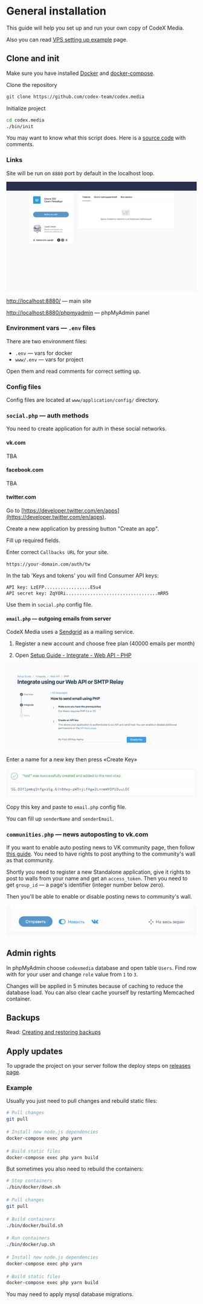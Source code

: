# General installation

This guide will help you set up and run your own copy of CodeX Media.

Also you can read [VPS setting up example](vps-setting-up-example.md) page.

## Clone and init

Make sure you have installed [Docker](https://docs.docker.com/install/) and [docker-compose](https://docs.docker.com/compose/). 

Clone the repository

```bash
git clone https://github.com/codex-team/codex.media
```

Initialize project

```bash
cd codex.media
./bin/init
```

You may want to know what this script does. Here is a [source code](/bin/init.sh) with comments.

### Links

Site will be run on `8880` port by default in the localhost loop.

![](assets/main-page.png)

[http://localhost:8880/](http://localhost:8880/) — main site

[http://localhost:8880/phpmyadmin](http://localhost:8880/phpmyadmin) — phpMyAdmin panel

### Environment vars — `.env` files

There are two environment files:

- `.env` — vars for docker
- `www/.env` — vars for project

Open them and read comments for correct setting up.

### Config files

Config files are located at `www/application/config/` directory.

### `social.php` — auth methods

You need to create application for auth in these social networks.

#### vk.com

TBA

#### facebook.com 

TBA

#### twitter.com

Go to [https://developer.twitter.com/en/apps](https://developer.twitter.com/en/apps).

Create a new application by pressing button "Create an app".

Fill up required fields.

Enter correct `Callbacks URL` for your site.

`https://your-domain.com/auth/tw`

In the tab 'Keys and tokens' you will find Consumer API keys:

```
API key: LzEFP.................E5u4
API secret key: ZqYORi..................................mRR5
```

Use them in `social.php` config file.

#### `email.php` — outgoing emails from server

CodeX Media uses a [Sendgrid](https://sendgrid.com) as a mailing service.

1. Register a new account and choose free plan (40000 emails per month)

2. Open [Setup Guide - Integrate - Web API - PHP](https://app.sendgrid.com/guide/integrate/langs/php)

![](assets/create-a-new-key-for-sendgrid.png)

Enter a name for a new key then press «Create Key»

![](assets/sendgrid-test-key.png)

Copy this key and paste to `email.php` config file.

You can fill up `senderName` and `senderEmail`.

### `communities.php` — news autoposting to vk.com

If you want to enable auto posting news to VK community page, then follow [this guide](https://github.com/codex-team/codex.edu/issues/119#issuecomment-296349880). You need to have rights to post anything to the community's wall as that community.

Shortly you need to register a new Standalone application, give it rights to post to walls from your name and get an `access_token`. Then you need to get `group_id` — a page's identifier (integer number below zero).

Then you'll be able to enable or disable posting news to community's wall.

![](assets/editor-with-vk-post-button.png)

## Admin rights

In phpMyAdmin choose `codexmedia` database and open table `Users`. Find row with for your user and change `role` value from `1` to `3`.

Changes will be applied in 5 minutes because of caching to reduce the database load. You can also clear cache yourself by restarting Memcached container.

## Backups 
 
Read: [Creating and restoring backups](creating-and-restoring-backups.md)

## Apply updates

To upgrade the project on your server follow the deploy steps on [releases page](https://github.com/codex-team/codex.media/releases).

### Example

Usually you just need to pull changes and rebuild static files:

```bash
# Pull changes
git pull

# Install new node.js dependencies
docker-compose exec php yarn

# Build static files
docker-compose exec php yarn build
```

But sometimes you also need to rebuild the containers:

```bash
# Stop containers
./bin/docker/down.sh

# Pull changes
git pull

# Build containers
./bin/docker/build.sh

# Run containers
./bin/docker/up.sh

# Install new node.js dependencies
docker-compose exec php yarn

# Build static files
docker-compose exec php yarn build
```

You may need to apply mysql database migrations.
